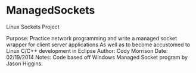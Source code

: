 ManagedSockets
==============

Linux Sockets Project


Purpose:    Practice network programming and write a managed socket wrapper for client server applications
            As well as to become accustomed to Linux C/C++ development in Eclipse
Author:     Cody Morrison
Date:       02/19/2014
Notes:      Code based off Windows Managed Socket program by Jason Higgins.
